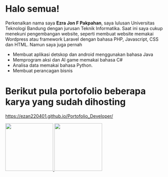 # Halo semua! 

Perkenalkan nama saya **Ezra Jon F Pakpahan**, saya lulusan Universitas Teknologi Bandung dengan jurusan Teknik Informatika. Saat ini saya cukup menekuni pengembangan website, seperti membuat website memakai Wordpress atau framework Laravel dengan bahasa PHP, Javascript, CSS dan HTML. Namun saya juga pernah
- Membuat aplikasi detskop dan android menggunakan bahasa Java 
- Memprogram aksi dan AI game memakai bahasa C# 
- Analisa data memakai bahasa Python.
- Membuat perancagan bisnis

# Berikut pula portofolio beberapa karya yang sudah dihosting
https://ezan220401.github.io/Portofolio_Developer/

<p align="left">
<a href="https://github.com/Ezan220401">
  <img height="150em" src="https://github-readme-stats-eight-theta.vercel.app/api?username=Ezan220401&show_icons=true&theme=algolia&include_all_commits=true&count_private=true"/>
  <img height="150em" src="https://github-readme-stats-eight-theta.vercel.app/api/top-langs/?username=Ezan220401&layout=compact&langs_count=8&theme=algolia"/>
</a>
</p>
